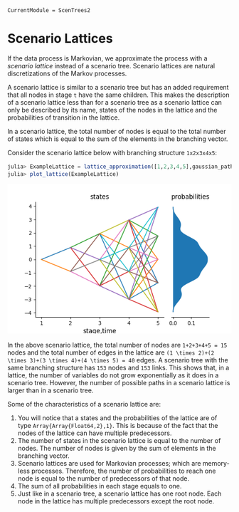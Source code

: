 ```@meta
CurrentModule = ScenTrees2
```

# Scenario Lattices

If the data process is Markovian, we approximate the process with a _scenario lattice_ instead of a scenario tree. Scenario lattices are natural discretizations of the Markov processes.

A scenario lattice is similar to a scenario tree but has an added requirement that all nodes in stage `t` have the same children. This makes the description of a scenario lattice less than for a scenario tree as a scenario lattice can only be described by its name, states of the nodes in the lattice and the probabilities of transition in the lattice.

In a scenario lattice, the total number of nodes is equal to the total number of states which is equal to the sum of the elements in the branching vector.

Consider the scenario lattice below with branching structure `1x2x3x4x5`:

```julia
julia> ExampleLattice = lattice_approximation([1,2,3,4,5],gaussian_path1D,1000000,2,1);
julia> plot_lattice(ExampleLattice)
```

![Example of a scenario lattice](../assets/ExampleLattice.png)

In the above scenario lattice, the total number of nodes are ``1+2+3+4+5 = 15`` nodes and the total number of edges in the lattice are ``(1 \times 2)+(2 \times 3)+(3 \times 4)+(4 \times 5) = 40`` edges. A scenario tree with the same branching structure has `153` nodes and `153` links. This shows that, in a lattice, the number of variables do not grow exponentially as it does in a scenario tree. However, the number of possible paths in a scenario lattice is larger than in a scenario tree.

Some of the characteristics of a scenario lattice are:

1. You will notice that a states and the probabilities of the lattice are of type `Array{Array{Float64,2},1}`. This is because of the fact that the nodes of the lattice can have multiple predecessors.
2. The number of states in the scenario lattice is equal to the number of nodes. The number of nodes is given by the sum of elements in the branching vector.
3. Scenario lattices are used for Markovian processes; which are memory-less processes. Therefore, the number of probabilities to reach one node is equal to the number of predecessors of that node.
4. The sum of all probabilities in each stage equals to one.
5. Just like in a scenario tree, a scenario lattice has one root node. Each node in the lattice has multiple predecessors except the root node.
